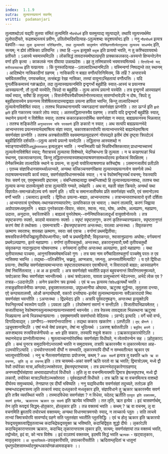 ```yaml
---
index:  1.1.9
sutra:  तुल्यास्यप्रयत्नं सवर्णम्
vritti:  padamanjari
---
```


तुल्यशब्दोऽयं यद्यपि तुलया संमितं तुल्यमिति `नौवयोधर्म` इति यतमुत्पाद्य व्युत्पाद्यते, तथापि व्युत्पत्त्यर्थमेव तुलोपादीयते, रूढशब्दस्त्वयं प्रवीणः, प्रतिलोमादिवदित्याह-ऽतुल्यशब्दः सदृशपर्यायऽ इति । ननु `नौवयोधर्म` इत्यत्र वक्ष्यति--`यथा तुला द्रव्यान्तरं परिच्छिनत्ति, तथा तुल्यामपि सादृश्येन परिच्छिनत्तीत्येतत्तुलया तुल्यस्य साधर्म्यम्` इति, सत्यम्; न ह्येवं लौकिकाः प्रतियन्ति । तथा हि -`तुल्य` इत्युक्ते `सदृश` इति प्रत्ययो भवति, न तु कश्चिदवयवार्थः प्रतीयते । ऽआस्ये भवमास्यमिऽति । लोकसिद्धं तावदास्यमोष्ठात्प्रभृति प्राक्काकलकाद्-अस्यन्ते क्षिप्यन्तेऽनेन वर्णा इति कृत्वा । काकलकं नाम ग्रीवाया उन्नतप्रदेशः । इह तु तस्मिन्नास्ये भवमास्यमित्यर्थः । `दिगादिभ्यो यत्` `शरीरावयवाच्च` इति यत्प्रत्ययः । किं पुनस्तदित्याह--ऽताल्वादिस्थानमिऽति । यस्मिन्वर्णा निष्पद्यन्ते तत् स्थानम् । आदिश्ब्देन नासिकादीनां ग्रहणम् । नासिकापि न बाह्या वर्णोत्पत्तिनिमित्तम्, किं तर्हि ? अन्तरास्ये चर्मविततमस्ति, पणवचर्मवत्, तत्संबद्धा रेखा नासिका, तस्यां वायुनाऽभिहतायां वर्णोत्पत्तिः । यदि पुनर्लौकिकमास्यं ग#ऋह्येत, तदा तुल्यास्यप्रयत्नमिति द्वन्द्वगर्भो बहुव्रीहिः स्यात्-आस्यं च प्रयत्नश्च आस्यप्रयत्नौ, तौ तुल्यौ यस्येति; त्रिपदो वा बहुव्रीहिः - तुल्य आस्य प्रयत्नो यस्येति । तत्र द्वन्द्वगर्भे आस्यग्रहणं व्यर्थं स्यात्, सर्वेषां हि तत्तुल्यम् । विसर्जनीयस्यैकीयमतेनोरस्यत्वात् सावर्ण्याभावेऽपि न दोषः, त्रिपदे तु बहुव्रीहावास्येन प्रयत्नस्य विशेषितत्वादास्याद्वाह्याः प्रयत्ना हापिता भवन्ति, किन्तु ताल्वादिस्थानं तुल्यत्वेनाविशेषितं स्यात् । ततश्च भिन्नस्थानानामपि जबगडदानां सवर्णसंज्ञा प्राप्नोति । तत ऊर्ग्ज इति `झरो झरि` इति गकारस्य जकारे लोपः स्याद् । अतस्तद्धितान्तस्यैव ग्रहणम् । तत्रापि यदि द्वन्द्वगर्भो बहुव्रीहिः स्यात्, स्थानेन प्रयत्नो न विशेषितः स्यात्; ततश्च ककारङकारयोर्मिथः सवर्णसंज्ञा न स्यात्; बाह्यप्रयत्नस्य भिन्नत्वात् । ततश्च शङ्कितेति `अनुस्वारस्य ययि परसवर्णः` इति ङकारो न स्यात् । अथ सत्यपि बाह्यप्रयत्नभेदे आभ्यन्तरस्य प्रयत्नस्याभेदमाश्रित्य संज्ञा स्यात्, चकारशकारयोरपि सत्याभ्यन्तरभेदे बाह्याभेदमाश्रित्य सवर्णसंज्ञा प्राप्नोति । ततश्च अरुश्च्योततीति वक्ष्यमाणप्रत्युदाहरणं नोपपद्यते इतीमं दोषं दृष्ट्वा त्रिपदोऽयं बहुव्रीहिरिति दर्शयति--ऽतुल्य आस्ये प्रयत्नो यस्येऽति । तद्धितान्त आस्यशब्दो न स्वाङ्गवाच्येवेति`अमूर्द्धमस्तकात्` इत्यलुङ्न भवति । नन्वस्मिन्नपि पक्षे भिन्नविभक्तिकत्वात् प्राधान्याच्चास्यं तुल्यत्वेनाविशेषितं स्याद्; नैवात्रास्यं तुल्यतया विशेष्यते, भेदनिबन्धना हि तुल्यता । न च कखगघङां भिन्नं स्थानम्, एकत्वात्कण्ठस्य, किन्तु तद्धितान्तस्यास्यशब्दस्याश्रयणसामर्थ्यादस्य इत्येकत्वं विवक्षितम् । तेनैकस्मिन्नेव ताल्वादिके स्थाने यः प्रयत्नः, स तुल्यो ययोरित्याश्रयणान्न कश्चिद्दोषः । ऽसमानजातीयं प्रतीऽति । एतच्च संज्ञाविधानसामर्थ्याल्लभ्यते, अन्यथा यत्किञ्चनवर्णापेक्षया तुल्यास्याप्रयत्नत्वेन सवर्णत्वे लब्धे तदाश्रयमन्यस्यापि कार्यं स्यात्, सवर्णसंज्ञाविधानमनर्थकं स्यात् । न च रेफोष्मनिवृत्त्यर्थं वचनम्; रेफस्यापि रेफः सवर्ण एव, एवमूष्मस्वपि द्रष्टव्यम् । संबन्धिशब्दत्वाद्वा सम्बन्धिशब्दो हि तुल्यास्यप्रयत्नशब्दः, ततश्च यथा तुल्याय कन्या दातव्येत्युक्ते दात्रा तुल्यायेति गम्यते, तथेहापि । अथ वा, महती संज्ञा क्रियते; अन्वर्था यथा विज्ञायेत-समान#ओऽस्य वर्णः सवर्ण इति । यदि च समानजातीयमेव प्रति सवर्णसंज्ञा भवति, एवं समानोऽस्य वर्णो भवति ।
	ऽचत्वारऽ इत्यादि । द्विविधाः प्रयत्नाः-बाह्याः, आभ्यन्तराश्च । तत्राभ्यन्तराश्चत्वारो वृत्तौ दर्शिताः । आभ्यन्तरत्वं पुनरेषाम्-स्थानकरणव्यापारेण; उत्पत्तिकाल एव भावात् । स्थानं ताल्वादि, करणं जिह्वाया अग्रोपाग्रमध्यमूलानि । बाह्याः पुनरेकादश-विवारः, संवारः, श्वासः, नादः, घोषः, अघोषः, अल्पप्राणः, महाप्राणः, उदात्तः, अनुदात्तः, स्वरितश्चेति । बाह्यत्वं पुनरेतेषाम्--वर्णनिष्पत्तिकालादूर्ध्वं वायुवशेनोत्पत्तेः । तत्र स्पृष्टकरणाः स्पर्शाः, कादयो मावसानाः स्पर्शाः । स्पृष्टं स्पृष्टतागुणः, करणं कृतिरुच्चारणप्रकारः, स्पृष्टतानुगतं करणं येषां ते तथोक्ताः । एवमन्यत्रापि - ईषत्स्पृष्टकरणा अन्तःस्थाः; यरलवा अन्तःस्थाः । विवृतकरणा ऊष्माणः स्वराश्च; शपसहा ऊष्माणः, स्वराः सर्व एवाचः । वर्गाणां प्रथमद्वितीयाः; शषसविसर्जनीयजिह्वामूलीयोपध्मानीयाः; यमौ च प्रथमद्वितीयौ; विवृतकण्ठाः, श्वासानुप्रदानाः अघोषाः; वर्गयमानां प्रथमेऽल्पप्राणाः, इतरे महाप्राणाः । वर्गाणां तृतीयचतुर्थाः, अन्तःस्थाः, हकारानुस्वारौ,यमौ तृतीयचतुर्थौ संवृतकण्ठा नादानुप्रदाना घोषवन्तश्च । वर्गयमानां तृतीया अन्तःस्था अल्पप्राणाः, इतरे महाप्राणाः । यथा तृतीयास्तथा पञ्चमाः, आनुनासिक्यमेषामधिको गुणः । तत्र यमा नाम वर्गेष्वादितश्चतुर्णां पञ्चमेषु परतः त एव नासिक्या भवन्ति । तद्यथा--पलिक्रीरिन्, चख्नतुः, आग्मन्नायः, जघ्नतुः, अप्नस्वतीमित्यादि? । य एते द्विविधाः प्रयत्नाः, तेषामिह सवर्णसंज्ञायामाभ्यन्तराः स्पृष्टतादयश्चत्वार एवाश्रीयन्ते, न विवारादयो बाह्याः; आस्यग्रहणेन तेषां निवर्त्तितत्वात् । अ अ अ इत्यादि । अत्र सवर्णसंज्ञो भवतीति प्रकृतं बहुवचनान्तं विपरिणतमनुषज्यते, त्रयोऽकारा मिथः सवर्णंसंज्ञा भवन्तीत्यर्थः । कथं त्रयोऽकाराः, यावता प्रत्युच्चारणं भेदेऽनन्ताः, अभेदे त्वेक एव ? तत्राह--ऽउदात्तेऽति । अनेन प्रकारेण त्रय इत्यर्थः । एवं च `त्रयः` इत्यस्य `त्रिविधा`इत्यर्थो भवति । तत्राकुहविसर्जनीयाः कण्ठ्याः, इचुयशास्तालव्याः, उपूपध्मानीया ओष्ठ्याः, ऋटुरषा मूर्द्धन्याः, लृतुलसा दन्त्याः, एऐ कण्ठ्यतालव्यौ, ओऔ कण्ठ्योष्ठ्यौ, वकारो दन्तोष्ठ्यः-इत्येवं तुल्यस्थानप्रयत्नाः सर्वेऽकारादयो मिथः सवर्णसंज्ञा भवन्तीति । ऽअन्तःस्था । द्विप्रभेदाऽ इति । अत्रापि पूर्ववदनुषङ्गः, अन्तःस्था इत्युक्तेऽपि रेफनिवृत्त्यर्थं स्वरूपेण पठति । ऽयवला ऽइति । ऽरेफोष्मणां सवर्णा न सन्तीऽति । विजातीयाभिप्रायमेतत् । सजातीयास्तु रेफोष्माणस्तुल्यस्थानप्रयत्नास्सवर्णा भवन्त्येव । तत्र रेफस्य तावद्यवला भिन्नस्थाना ऋटुरषा  भिन्नप्रयत्ना अन्ये भिन्नस्थानप्रयत्नाः । एवमूष्मणामपि सवर्णाभावो वेदितव्यः ।
	ऽवर्ग्यऽ इत्यादि । वर्गे भवो वर्ग्यः, दिगादित्वाद्यत् । ऽवर्ग्येणऽ--स्ववर्गान्तःपातिना । तद्यथा ककारः खकारेण । ऽतर्प्तेऽति । `तृप् प्रीणने` । ऽइचुयशानामिऽति । एषां मध्ये येषां प्रसङ्गः, तेषां मा भूदित्यर्थः । ऽअरुश् श्च्योततीऽति । 
`श्च्युतिर् क्षरणे` । अरुःशब्दस्य रुत्वविसर्जनीययोः `वा शरि` इति सकारः, तस्यापि श्चुत्वे शकारः ।
	ऽऋकारलृकारयोरिऽति । स्थानभेदान्न प्राप्नोतीत्यारम्भः । श्रुतत्वाच्चानयोरेवमिथः सवर्णसंज्ञा विधीयते, न त्वेतयोरन्येन सह । ऽहोतृ़कारऽ इति । कथं पुनरत्र समुदायिनोऽन्तरतमो भवति न समुदायस्य, तत्रापि ऋकारस्यैव न लृकारस्येत्यत आह-ऽउभयोरिऽत्यादि । उभयोरन्तरतमो दीर्घो न सम्भवति, लृकारस्यापि दीर्घो न सम्भवतीत्यत ॠकार एव भवत्युभयोरित्यर्थः । ननु च नैतत्सवर्णसंज्ञायाः प्रयोजनम्, कथम् ? `अकः सवर्णे` इत्यत्र तु वक्ष्यति `ऋति ऋ वा वचनम्, लृति लृ वा वचनम्` इति । तत्र चायमर्थः-अकां सवर्णे ऋति परतो वा ऋ भवति; द्विमात्रोऽयम्, मध्ये द्वौ रेफौ तयोरेका मात्रा,अभितोऽज्भक्तेरपरा, ईषत्स्पृष्टश्चायम् । तत्र प्रयत्नभेदादृकारेणाग्रहणाद् अनण्त्वाद्दीर्घसंज्ञाया अभावादप्राप्तोऽयं विधीयते । लृति लृ वा वचनमित्ययमपि द्विमात्र ईषत्स्पृष्टश्च, मध्ये द्वौ लकारौ, तयोरेका मात्राऽभितोऽज्भक्तेरपरा । पूर्ववदप्राप्तौ विधीयते । तत्र ऋति ऋ वा वचनमित्यत्र वाशब्दो दीर्घस्य समुच्चयार्थः, तेनाप्राप्त एव दीर्घो भविष्यति । ननु यद्यविधायैव सवर्णसंज्ञां तदुच्यते, ततोऽक इति सम्बन्धादङ्मात्रस्य लृति तत्कार्य स्याद् दध्य्लृकारो मध्व्लृकार इति, संज्ञाविधाने तु ऋकार ऋकारस्यैव सवर्ण इति तत्रैव व्यवस्थितं भवति । तस्मादविधेया सवर्णसंज्ञा ? न विधेया, यदेतद् ऋतीति `एतदृत इति वक्तव्यम्, सवर्ण इत्येव, ऋकारस्य ऋकार एव सवर्णः` इति ऋत्येव भविष्यति । तत लृति, ऋत इत्येव । इदं चासवर्णार्थम्, तेन लृति रूपद्वयं सिद्धम्-होतृ़कारः, होत्लृकार इति । तन्न वक्तव्यं भवति । कथम् ? ऋ वा वचनम्, लृ वा  वचनमिति ब्रुवतापि तयोरच्त्वं वक्तव्यम्; अन्यथा विधानमात्रमनयोः स्याद्, न त्वच्कार्यः प्लुतः । सति त्वच्त्वे ताभ्यां त्रिमात्रयोरपि सावर्ण्याद् ग्रहणे सति प्लुतसंज्ञा भवतीति प्लुतसिद्धिः । एवं च होतृ ऋकार इति ऋकारयो रेफद्वययुक्तत्वाद्विवृतत्वाच्च कदाचिद्रेफद्वययुक्त ऋ भविष्यति, कदाचिद्विवृतः शुद्धो दीर्घः । लृकारेऽपि कदाचिदृकारान्तरतम ऋकारः, कदाचिद् लृकारान्तरतम लृकार इति, सत्यम्; सवर्णसंज्ञायां तन्न वक्तव्यं भवति, तद्वोच्येत, इदं वा, को न्वत्र विशेषः । इदं वाऽवश्यं वक्तव्यम्, इदमपि सिद्धं भवति `ऋत्यकः` - खट्वालृकारः, मातृलृकारः । `वा सुप्यापिशलेः`-उपलृकारीयति, उपाल्कारीयतीति । ऋदिताम्लृदितां च धातूनां पृथगुपदेशसामर्थ्यादनुबन्धकार्याण#आमसङ्करः ।।
